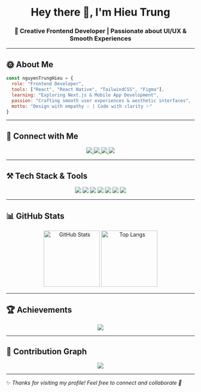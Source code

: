 

<!-- Banner -->
<h1 align="center">Hey there 👋, I'm Hieu Trung</h1>
<h3 align="center">🚀 Creative Frontend Developer | Passionate about UI/UX & Smooth Experiences</h3>

---

## 🌞 About Me  

```js
const nguyenTrungHieu = {
  role: "Frontend Developer",
  tools: ["React", "React Native", "TailwindCSS", "Figma"],
  learning: "Exploring Next.js & Mobile App Development",
  passion: "Crafting smooth user experiences & aesthetic interfaces",
  motto: "Design with empathy 💡 | Code with clarity ✨"
}
````

---

## 🔗 Connect with Me

<p align="center">
  <a href="https://linkedin.com/in/hieunt23" target="_blank">
    <img src="https://img.shields.io/badge/-LinkedIn-0A66C2?style=for-the-badge&logo=linkedin&logoColor=white"/>
  </a>
  <a href="https://facebook.com/ngtrxhieu" target="_blank">
    <img src="https://img.shields.io/badge/-Facebook-1877F2?style=for-the-badge&logo=facebook&logoColor=white"/>
  </a>
  <a href="https://instagram.com/ngtrxhieuu" target="_blank">
    <img src="https://img.shields.io/badge/-Instagram-E4405F?style=for-the-badge&logo=instagram&logoColor=white"/>
  </a>
  <a href="https://your-portfolio.com" target="_blank">
    <img src="https://img.shields.io/badge/-Portfolio-000000?style=for-the-badge&logo=vercel&logoColor=white"/>
  </a>
</p>

---

## ⚒️ Tech Stack & Tools

<p align="center">
  <img src="https://img.shields.io/badge/-React-61DAFB?logo=react&logoColor=black&style=for-the-badge"/>
  <img src="https://img.shields.io/badge/-React Native-61DAFB?logo=react&logoColor=black&style=for-the-badge"/>
  <img src="https://img.shields.io/badge/-JavaScript-F7DF1E?logo=javascript&logoColor=black&style=for-the-badge"/>
  <img src="https://img.shields.io/badge/-TypeScript-3178C6?logo=typescript&logoColor=white&style=for-the-badge"/>
  <img src="https://img.shields.io/badge/-TailwindCSS-38B2AC?logo=tailwind-css&logoColor=white&style=for-the-badge"/>
  <img src="https://img.shields.io/badge/-Figma-F24E1E?logo=figma&logoColor=white&style=for-the-badge"/>
  <img src="https://img.shields.io/badge/-Git-FF6C37?logo=git&logoColor=white&style=for-the-badge"/>
</p>

---

## 📊 GitHub Stats

<p align="center">
  <img src="https://github-readme-stats.vercel.app/api?username=nguyentrunghieu297&show_icons=true&theme=radical" alt="GitHub Stats" height="150"/>
  <img src="https://github-readme-stats.vercel.app/api/top-langs/?username=nguyentrunghieu297&layout=compact&theme=radical" alt="Top Langs" height="150"/>
</p>

---

## 🏆 Achievements

<p align="center">
  <img src="https://github-profile-trophy.vercel.app/?username=nguyentrunghieu297&theme=onedark&row=1&column=6"/>
</p>

---

## 🌱 Contribution Graph

<p align="center">
  <img src="https://github-readme-activity-graph.vercel.app/graph?username=nguyentrunghieu297&theme=react-dark"/>
</p>

---

✨ *Thanks for visiting my profile! Feel free to connect and collaborate 🤝*


